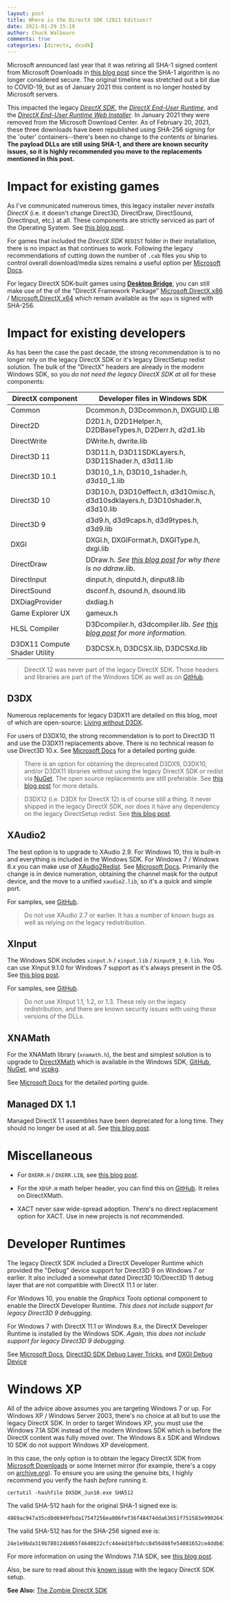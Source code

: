 ```yaml
---
layout: post
title: Where is the DirectX SDK (2021 Edition)?
date: 2021-01-29 15:19
author: Chuck Walbourn
comments: true
categories: [directx, dxsdk]
---
```


Microsoft announced last year that it was retiring all SHA-1 signed content from Microsoft Downloads in [this blog post](https://techcommunity.microsoft.com/t5/windows-it-pro-blog/sha-1-windows-content-to-be-retired-august-3-2020/ba-p/1544373) since the SHA-1 algorithm is no longer considered secure. The original timeline was stretched out a bit due to COVID-19, but as of January 2021 this content is no longer hosted by Microsoft servers.

This impacted the legacy [*DirectX SDK*](http://go.microsoft.com/fwlink/?LinkId=226640), the [*DirectX End-User Runtime*](http://go.microsoft.com/fwlink/?LinkID=194352), and the [*DirectX End-User Runtime Web Installer*](http://go.microsoft.com/fwlink/p/?LinkId=159853). In January 2021 they were removed from the Microsoft Download Center. As of February 20, 2021, these three downloads have been republished using SHA-256 signing for the 'outer' containers--there's been no change to the contents or binaries. **The payload DLLs are still using SHA-1, and there are known security issues, so it is highly recommended you move to the replacements mentioned in this post.**
<!--more-->

# Impact for existing games

As I've communicated numerous times, this legacy installer *never installs DirectX* (i.e. it doesn't change Direct3D, DirectDraw, DirectSound, DirectInput, etc.) at all. These components are strictly serviced as part of the Operating System. See [this blog post](https://walbourn.github.io/not-so-direct-setup/).

For games that included the *DirectX SDK* ``REDIST`` folder in their installation, there is no impact as that continues to work. Following the legacy recommendations of cutting down the number of ``.cab`` files you ship to control overall download/media sizes remains a useful option per [Microsoft Docs](https://docs.microsoft.com/en-us/windows/win32/dxtecharts/directx-setup-for-game-developers).

For legacy DirectX SDK-built games using [**Desktop Bridge**](https://developer.microsoft.com/en-us/windows/bridges/desktop), you can still make use of the of the "DirectX Framework Package" [Microsoft.DirectX.x86](https://aka.ms/directx_x86_appx) / [Microsoft.DirectX.x64](https://aka.ms/directx_x64_appx) which remain available as the ``appx`` is signed with SHA-256.

# Impact for existing developers

As has been the case the past decade, the strong recommendation is to no longer rely on the legacy DirectX SDK or it's legacy DirectSetup redist solution. The bulk of the "DirectX" headers are already in the modern Windows SDK, so you *do not need the legacy DirectX SDK at all* for these components:

DirectX component|Developer files in Windows SDK
-|-
Common |  Dcommon.h, D3Dcommon.h, DXGUID.LIB
Direct2D | D2D1.h, D2D1Helper.h, D2DBaseTypes.h, D2Derr.h, d2d1.lib
DirectWrite | DWrite.h, dwrite.lib
Direct3D 11 | D3D11.h, D3D11SDKLayers.h, D3D11Shader.h, d3d11.lib
Direct3D 10.1 | D3D10_1.h, D3D10_1shader.h, d3d10_1.lib
Direct3D 10 | D3D10.h, D3D10effect.h, d3d10misc.h, d3d10sdklayers.h, D3D10shader.h, d3d10.lib
Direct3D 9 | d3d9.h, d3d9caps.h, d3d9types.h, d3d9.lib
DXGI | DXGI.h, DXGIFormat.h, DXGIType.h, dxgi.lib
DirectDraw | DDraw.h. *See [this blog post](https://walbourn.github.io/whither-directdraw/) for why there is no ddraw.lib*.
DirectInput | dinput.h, dinputd.h, dinput8.lib
DirectSound | dsconf.h, dsound.h, dsound.lib
DXDiagProvider | dxdiag.h
Game Explorer UX | gameux.h
HLSL Compiler | D3Dcompiler.h, d3dcompiler.lib. *See [this blog post](https://walbourn.github.io/hlsl-fxc-and-d3dcompile/) for more information.*
D3DX11 Compute Shader Utility  |  D3DCSX.h, D3DCSX.lib, D3DCSXd.lib

> DirectX 12 was never part of the legacy DirectX SDK. Those headers and libraries are part of the Windows SDK as well as on [GitHub](https://github.com/microsoft/DirectX-Headers/).

## D3DX

Numerous replacements for legacy D3DX11 are detailed on this blog, most of which are open-source: [Living without D3DX](https://walbourn.github.io/living-without-d3dx/).

For users of D3DX10, the strong recommendation is to port to Direct3D 11 and use the D3DX11 replacements above. There is no technical reason to use Direct3D 10.x. See [Microsoft Docs](https://docs.microsoft.com/en-us/windows/win32/direct3d11/d3d11-programming-guide-migrating) for a detailed porting guide.

> There is an option for obtaining the deprecated D3DX9, D3DX10, and/or D3DX11 libraries without using the legacy DirectX SDK or redist via [NuGet](https://www.nuget.org/packages/Microsoft.DXSDK.D3DX). The open source replacements are still preferable. See [this blog post](https://walbourn.github.io/legacy-d3dx-on-nuget/) for more details.

> D3DX12 (i.e. D3DX for DirectX 12) is of course still a thing. It never shipped in the legacy DirectX SDK, nor does it have any dependency on the legacy DirectSetup redist. See [this blog post](https://walbourn.github.io/the-many-faces-of-d3dx12/).

## XAudio2

The best option is to upgrade to XAudio 2.9. For Windows 10, this is built-in and everything is included in the Windows SDK. For Windows 7 / Windows 8.x you can make use of [XAudio2Redist](https://aka.ms/xaudio2redist). See [Microsoft Docs](https://docs.microsoft.com/en-us/windows/win32/xaudio2/xaudio2-versions). Primarily the change is in device numeration, obtaining the channel mask for the output device, and the move to a unified ``xaudio2.lib``, so it's a quick and simple port.

For samples, see [GitHub](https://github.com/walbourn/directx-sdk-samples/tree/master/XAudio2).

> Do not use XAudio 2.7 or earlier. It has a number of known bugs as well as relying on the legacy redistribution.

## XInput

The Windows SDK includes ``xinput.h`` / ``xinput.lib`` / ``Xinput9_1_0.lib``. You can use XInput 9.1.0 for Windows 7 support as it's always present in the OS. See [this blog post](https://walbourn.github.io/xinput-and-windows-8/).

For samples, see [GitHub](https://github.com/walbourn/directx-sdk-samples/tree/master/XInput).

> Do not use XInput 1.1, 1.2, or 1.3. These rely on the legacy redistribution, and there are known security issues with using these versions of the DLLs.

## XNAMath

For the XNAMath library (``xnamath.h``), the best and simplest solution is to upgrade to [DirectXMath](https://walbourn.github.io/introducing-directxmath/) which is available in the Windows SDK, [GitHub](https://github.com/microsoft/DirectXMath), [NuGet](https://www.nuget.org/packages/directxmath), and [vcpkg](https://github.com/microsoft/vcpkg/tree/master/ports/directxmath).

See [Microsoft Docs](https://docs.microsoft.com/en-us/windows/win32/dxmath/pg-xnamath-migration) for the detailed porting guide.

## Managed DX 1.1

Managed DirectX 1.1 assemblies have been deprecated for a long time. They should no longer be used at all. See [this blog post](https://walbourn.github.io/directx-and-net/).

# Miscellaneous

* For ``DXERR.H`` / ``DXERR.LIB``, see [this blog post](https://walbourn.github.io/wheres-dxerr-lib/).

* For the ``XDSP.H`` math helper header, you can find this on [GitHub](https://github.com/microsoft/DirectXMath/tree/master/XDSP). It relies on DirectXMath.

* XACT never saw wide-spread adoption. There's no direct replacement option for XACT. Use in new projects is not recommended.

# Developer Runtimes

The legacy DirectX SDK included a DirectX Developer Runtime which provided the "Debug" device support for Direct3D 9 on Windows 7 or earlier. It also included a somewhat dated Direct3D 10/Direct3D 11 debug layer that are not compatible with DirectX 11.1 or later.

For Windows 10, you enable the *Graphics Tools* optional component to enable the DirectX Developer Runtime. *This does not include support for legacy Direct3D 9 debugging*.

For Windows 7 with DirectX 11.1 or Windows 8.x, the DirectX Developer Runtime is installed by the Windows SDK. *Again, this does not include support for legacy Direct3D 9 debugging*.

See [Microsoft Docs](https://docs.microsoft.com/en-us/windows/win32/direct3d11/overviews-direct3d-11-devices-layers), [Direct3D SDK Debug Layer Tricks](https://walbourn.github.io/direct3d-sdk-debug-layer-tricks/), and [DXGI Debug Device](https://walbourn.github.io/dxgi-debug-device/)

# Windows XP

All of the advice above assumes you are targeting Windows 7 or up. For Windows XP / Windows Server 2003, there's no choice at all but to use the legacy DirectX SDK. In order to target Windows XP, you must use the Windows 7.1A SDK instead of the modern Windows SDK which is before the DirectX content was fully moved over. The Windows 8.x SDK and Windows 10 SDK do not support Windows XP development.

In this case, the only option is to obtain the legacy DirectX SDK from [Microsoft Downloads](http://go.microsoft.com/fwlink/?LinkId=226640) or some Internet mirror (for example, there's a copy on [archive.org](https://archive.org/details/dxsdk_2010)). To ensure you are using the genuine bits, I highly recommend you verify the hash *before* running it.

```
certutil -hashfile DXSDK_Jun10.exe SHA512
```

The valid SHA-512 hash for the original SHA-1 signed exe is:

```
4869ac947a35cd0d6949fbda17547256ea806fef36f48474dda63651f751583e9902641087250b6e8ccabaab85e51effccd9235dc6cdf64e21ec2b298227fe19
```

The valid SHA-512 has for the SHA-256 signed exe is:

```
24e1e9bda319b780124b865f4640822cfc44e4d18fbdcc8456d48fe54081652ce4ddb63d3bd8596351057cbae50fc824b8297e99f0f7c97547153162562ba73f
```

For more information on using the Windows 7.1A SDK, see [this blog post](https://walbourn.github.io/visual-studio-2012-update-1/).

Also, be sure to read about this [known issue](https://walbourn.github.io/known-issue-directx-sdk-june-2010-setup-and-the-s1023-error/) with the legacy DirectX SDK setup.

<b>See Also:</b> [The Zombie DirectX SDK](https://walbourn.github.io/the-zombie-directx-sdk/)

